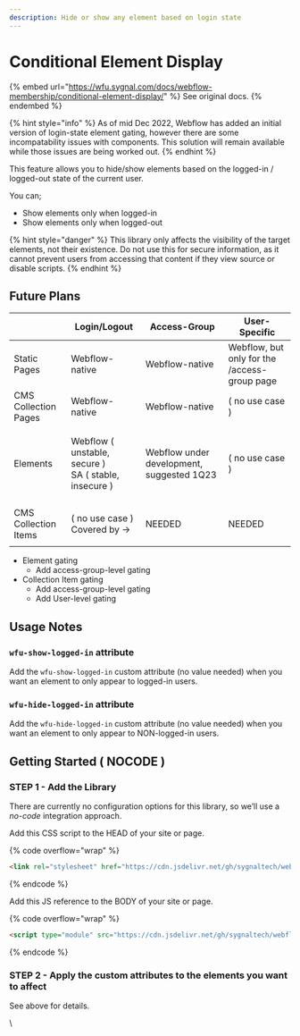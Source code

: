 ```yaml
---
description: Hide or show any element based on login state
---
```


# Conditional Element Display

{% embed url="https://wfu.sygnal.com/docs/webflow-membership/conditional-element-display/" %}
See original docs.
{% endembed %}

{% hint style="info" %}
As of mid Dec 2022, Webflow has added an initial version of login-state element gating, however there are some incompatability issues with components. This solution will remain available while those issues are being worked out.
{% endhint %}

This feature allows you to hide/show elements based on the logged-in / logged-out state of the current user.

You can;

* Show elements only when logged-in
* Show elements only when logged-out

{% hint style="danger" %}
This library only affects the visibility of the target elements, not their existence. Do not use this for secure information, as it cannot prevent users from accessing that content if they view source or disable scripts.
{% endhint %}

## Future Plans

|                      | Login/Logout                                                   | Access-Group                               | User-Specific                                |
| -------------------- | -------------------------------------------------------------- | ------------------------------------------ | -------------------------------------------- |
| Static Pages         | Webflow-native                                                 | Webflow-native                             | Webflow, but only for the /access-group page |
| CMS Collection Pages | Webflow-native                                                 | Webflow-native                             | ( no use case )                              |
| Elements             | <p>Webflow ( unstable, secure )<br>SA ( stable, insecure )</p> | Webflow under development, suggested 1Q23  | ( no use case )                              |
| CMS Collection Items | <p>( no use case )<br>Covered by -></p>                        | NEEDED                                     | NEEDED                                       |

* Element gating
  * Add access-group-level gating
* Collection Item gating
  * Add access-group-level gating
  * Add User-level gating&#x20;

## Usage Notes <a href="#usage-notes" id="usage-notes"></a>

### `wfu-show-logged-in` attribute <a href="#wfu-show-logged-in-attribute" id="wfu-show-logged-in-attribute"></a>

Add the `wfu-show-logged-in` custom attribute (no value needed) when you want an element to only appear to logged-in users.

### `wfu-hide-logged-in` attribute <a href="#wfu-hide-logged-in-attribute" id="wfu-hide-logged-in-attribute"></a>

Add the `wfu-hide-logged-in` custom attribute (no value needed) when you want an element to only appear to NON-logged-in users.

## Getting Started ( NOCODE ) <a href="#getting-started-nocode" id="getting-started-nocode"></a>

### STEP 1 - Add the Library <a href="#step-1---add-the-library" id="step-1---add-the-library"></a>

There are currently no configuration options for this library, so we’ll use a _no-code_ integration approach.

Add this CSS script to the HEAD of your site or page.

{% code overflow="wrap" %}
```html
<link rel="stylesheet" href="https://cdn.jsdelivr.net/gh/sygnaltech/webflow-util@3.39/dist/css/webflow-membership.css">
```
{% endcode %}

Add this JS reference to the BODY of your site or page.

{% code overflow="wrap" %}
```html
<script type="module" src="https://cdn.jsdelivr.net/gh/sygnaltech/webflow-util@3.39/src/nocode/webflow-membership.js"></script>
```
{% endcode %}

### STEP 2 - Apply the custom attributes to the elements you want to affect <a href="#step-2---apply-the-custom-attributes-to-the-elements-you-want-to-affect" id="step-2---apply-the-custom-attributes-to-the-elements-you-want-to-affect"></a>

See above for details.

\
